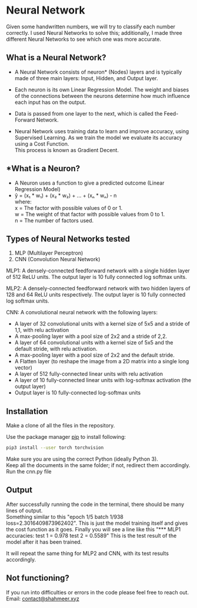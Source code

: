 # Neural Network

Given some handwritten numbers, we will try to classify each number correctly. I used Neural Networks to solve this; additionally, I made three different Neural Networks to see which one was more accurate.

## What is a Neural Network?
- A Neural Network consists of neuron* (Nodes) layers and is typically made of three main layers: Input, Hidden, and Output layer.

- Each neuron is its own Linear Regression Model. The weight and biases of the connections between the neurons determine how much influence each input has on the output.

- Data is passed from one layer to the next, which is called the Feed-Forward Network.

- Neural Network uses training data to learn and improve accuracy, using Supervised Learning. As we train the model we evaluate its accuracy using a Cost Function.<br>
This process is known as Gradient Decent.

## *What is a Neuron?
- A Neuron uses a function to give a predicted outcome (Linear Regression Model)<br>
- ŷ = (x₁ * w₁) + (x₂ * w₂) + ... + (xₙ * wₙ) - n<br>
where:<br>
x = The factor with possible values of 0 or 1.<br>
w = The weight of that factor with possible values from 0 to 1.<br>
n = The number of factors used.<br>

## Types of Neural Networks tested
1. MLP (Multilayer Perceptron)
2. CNN (Convolution Neural Network)

MLP1:
A densely-connected feedforward network with a single hidden layer of 512
ReLU units. The output layer is 10 fully connected log softmax
units.

MLP2:
A densely-connected feedforward network with two hidden layers of 128
and 64 ReLU units respectively. The output layer is 10 fully connected log softmax
units.

CNN:
A convolutional neural network with the following layers:
* A layer of 32 convolutional units with a kernel size of 5x5 and a stride of 1,1, with relu activation
* A max-pooling layer with a pool size of 2x2 and a stride of 2,2.
* A layer of 64 convolutional units with a kernel size of 5x5 and the default stride, with relu activation.
* A max-pooling layer with a pool size of 2x2 and the default stride.
* A Flatten layer (to reshape the image from a 2D matrix into a single long vector)
* A layer of 512 fully-connected linear units with relu activation
* A layer of 10 fully-connected linear units with log-softmax activation (the output layer)
* Output layer is 10 fully-connected log-softmax units



## Installation

Make a clone of all the files in the repository.

Use the package manager [pip](https://pip.pypa.io/en/stable/) to install following:

```bash
pip3 install --user torch torchvision 
```
Make sure you are using the correct Python (ideally Python 3).<br>
Keep all the documents in the same folder; if not, redirect them accordingly.<br>
Run the cnn.py file

## Output

After successfully running the code in the terminal, there should be many lines of output.<br>
Something similar to this "epoch 1/5 batch   1/938 loss=2.3016409873962402".
This is just the model training itself and gives the cost function as it goes.
Finally you will see a line like this "*** MLP1 accuracies: test 1 = 0.978 test 2 = 0.5589"
This is the test result of the model after it has been trained.

It will repeat the same thing for MLP2 and CNN, with its test results accordingly.

## Not functioning?
If you run into difficulties or errors in the code please feel free to reach out.<br>
Email: contact@shahmeer.xyz
